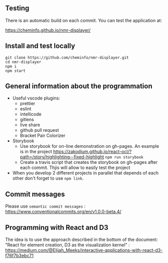 ## Testing

There is an automatic build on each commit. You can test the application at:

https://cheminfo.github.io/nmr-displayer/

## Install and test locally

```
git clone https://github.com/cheminfo/nmr-displayer.git
cd nmr-displayer
npm i
npm start
```

## General information about the programmation

* Useful vscode plugins:
  * prettier
  * eslint
  * intellicode
  * gitlens
  * live share
  * github pull request
  * Bracket Pair Colorizer
* Storybook
  * Use storybook for on-line demonstration on gh-pages. An example is in the project https://zakodium.github.io/react-ocl/?path=/story/highlighting--fixed-highlight `npm run storybook`
  * Create a travis script that creates the storybook on gh-pages after each commit. Thjis       will allow to easily test the project
* When you develop 2 different projects in parallel that depends of each other don't forget to   use `npm link`.


## Commit messages

Please use `semantic commit messages` : https://www.conventionalcommits.org/en/v1.0.0-beta.4/

## Programming with React and D3

The idea is to use the approach described in the bottom of the document:
"React for element creation, D3 as the visualization kernel" : 
https://medium.com/@Elijah_Meeks/interactive-applications-with-react-d3-f76f7b3ebc71


